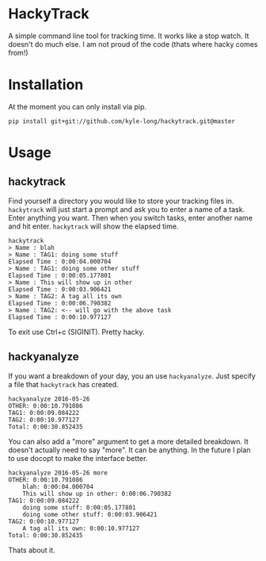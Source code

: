 HackyTrack
==========

A simple command line tool for tracking time.  It works like a stop watch.  It doesn't do much else.  I am not proud of the code (thats where hacky comes from!)

Installation
============

At the moment you can only install via pip.

```
pip install git+git://github.com/kyle-long/hackytrack.git@master
```

Usage
=====

hackytrack
----------

Find yourself a directory you would like to store your tracking files in.  `hackytrack` will just start a prompt and ask you to enter a name of a task.  Enter anything you want.  Then when you switch tasks, enter another name and hit enter.  `hackytrack` will show the elapsed time.

```
hackytrack
> Name : blah
> Name : TAG1: doing some stuff
Elapsed Time : 0:00:04.000704
> Name : TAG1: doing some other stuff
Elapsed Time : 0:00:05.177801
> Name : This will show up in other
Elapsed Time : 0:00:03.906421
> Name : TAG2: A tag all its own
Elapsed Time : 0:00:06.790382
> Name : TAG2: <-- will go with the above task
Elapsed Time : 0:00:10.977127
```

To exit use Ctrl+c (SIGINIT).  Pretty hacky.

hackyanalyze
------------

If you want a breakdown of your day, you an use `hackyanalyze`.  Just specify a file that `hackytrack` has created.

```
hackyanalyze 2016-05-26 
OTHER: 0:00:10.791086
TAG1: 0:00:09.084222
TAG2: 0:00:10.977127
Total: 0:00:30.852435
```

You can also add a "more" argument to get a more detailed breakdown.  It doesn't actually need to say "more".  It can be anything. In the future I plan to use docopt to make the interface better.

```
hackyanalyze 2016-05-26 more
OTHER: 0:00:10.791086
    blah: 0:00:04.000704
    This will show up in other: 0:00:06.790382
TAG1: 0:00:09.084222
    doing some stuff: 0:00:05.177801
    doing some other stuff: 0:00:03.906421
TAG2: 0:00:10.977127
    A tag all its own: 0:00:10.977127
Total: 0:00:30.852435
```

Thats about it.
